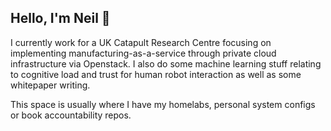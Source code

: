<h2>Hello, I'm Neil 👋</h2>

<p>I currently work for a UK Catapult Research Centre focusing on implementing manufacturing-as-a-service through private cloud infrastructure via Openstack. I also do some machine learning stuff relating to cognitive load and trust for human robot interaction as well as some whitepaper writing.</p>

<p>This space is usually where I have my homelabs, personal system configs or book accountability repos.</p>

